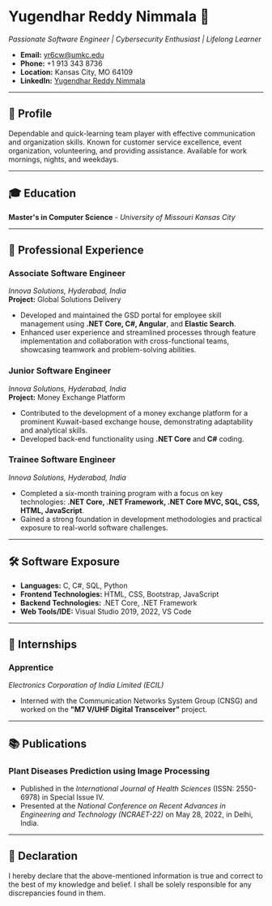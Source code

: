 # Yugendhar Reddy Nimmala 🚀  
*Passionate Software Engineer | Cybersecurity Enthusiast | Lifelong Learner*

- **Email:** [yr6cw@umkc.edu](mailto:yr6cw@umkc.edu)
- **Phone:** +1 913 343 8736
- **Location:** Kansas City, MO 64109
- **LinkedIn:** [Yugendhar Reddy Nimmala](https://www.linkedin.com/in/yugendhar-reddy-nimmala-58b319161/)

---

## 📖 Profile

Dependable and quick-learning team player with effective communication and organization skills. Known for customer service excellence, event organization, volunteering, and providing assistance. Available for work mornings, nights, and weekdays.

---

## 🎓 Education

**Master's in Computer Science** - *University of Missouri Kansas City*

---

## 💼 Professional Experience

### **Associate Software Engineer**  
*Innova Solutions, Hyderabad, India*  
**Project:** Global Solutions Delivery  
- Developed and maintained the GSD portal for employee skill management using **.NET Core, C#, Angular**, and **Elastic Search**.
- Enhanced user experience and streamlined processes through feature implementation and collaboration with cross-functional teams, showcasing teamwork and problem-solving abilities.

### **Junior Software Engineer**  
*Innova Solutions, Hyderabad, India*  
**Project:** Money Exchange Platform  
- Contributed to the development of a money exchange platform for a prominent Kuwait-based exchange house, demonstrating adaptability and analytical skills.
- Developed back-end functionality using **.NET Core** and **C#** coding.

### **Trainee Software Engineer**  
*Innova Solutions, Hyderabad, India*  
- Completed a six-month training program with a focus on key technologies: **.NET Core, .NET Framework, .NET Core MVC, SQL, CSS, HTML, JavaScript**.
- Gained a strong foundation in development methodologies and practical exposure to real-world software challenges.

---

## 🛠️ Software Exposure

- **Languages:** C, C#, SQL, Python
- **Frontend Technologies:** HTML, CSS, Bootstrap, JavaScript
- **Backend Technologies:** .NET Core, .NET Framework
- **Web Tools/IDE:** Visual Studio 2019, 2022, VS Code

---

## 🏫 Internships

### **Apprentice**  
*Electronics Corporation of India Limited (ECIL)*  
- Interned with the Communication Networks System Group (CNSG) and worked on the **"M7 V/UHF Digital Transceiver"** project.

---

## 📚 Publications

### **Plant Diseases Prediction using Image Processing**
- Published in the *International Journal of Health Sciences* (ISSN: 2550-6978) in Special Issue IV.
- Presented at the *National Conference on Recent Advances in Engineering and Technology (NCRAET-22)* on May 28, 2022, in Delhi, India.

---

## 📝 Declaration

I hereby declare that the above-mentioned information is true and correct to the best of my knowledge and belief. I shall be solely responsible for any discrepancies found in them.


